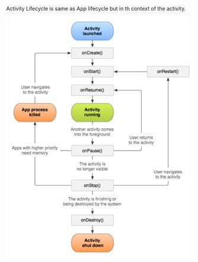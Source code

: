 Activity Lifecycle is same as App lifecycle but in th context of the activity.


![Activity Lifecycle](../_i/app_lifecycle.png)